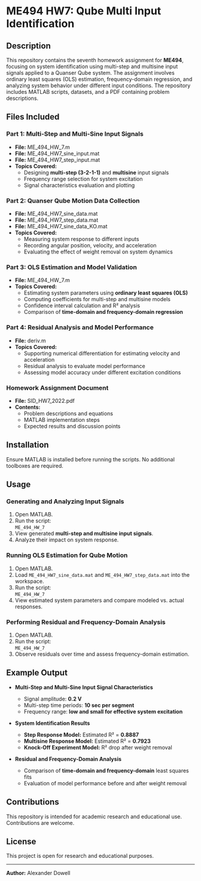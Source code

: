 # ME494 HW7: Qube Multi Input Identification  

## Description  
This repository contains the seventh homework assignment for **ME494**, focusing on system identification using multi-step and multisine input signals applied to a Quanser Qube system. The assignment involves ordinary least squares (OLS) estimation, frequency-domain regression, and analyzing system behavior under different input conditions. The repository includes MATLAB scripts, datasets, and a PDF containing problem descriptions.  

## Files Included  

### **Part 1: Multi-Step and Multi-Sine Input Signals**  
- **File:** ME_494_HW_7.m  
- **File:** ME_494_HW7_sine_input.mat  
- **File:** ME_494_HW7_step_input.mat  
- **Topics Covered:**  
  - Designing **multi-step (3-2-1-1)** and **multisine** input signals  
  - Frequency range selection for system excitation  
  - Signal characteristics evaluation and plotting  

### **Part 2: Quanser Qube Motion Data Collection**  
- **File:** ME_494_HW7_sine_data.mat  
- **File:** ME_494_HW7_step_data.mat  
- **File:** ME_494_HW7_sine_data_KO.mat  
- **Topics Covered:**  
  - Measuring system response to different inputs  
  - Recording angular position, velocity, and acceleration  
  - Evaluating the effect of weight removal on system dynamics  

### **Part 3: OLS Estimation and Model Validation**  
- **File:** ME_494_HW_7.m  
- **Topics Covered:**  
  - Estimating system parameters using **ordinary least squares (OLS)**  
  - Computing coefficients for multi-step and multisine models  
  - Confidence interval calculation and R² analysis  
  - Comparison of **time-domain and frequency-domain regression**  

### **Part 4: Residual Analysis and Model Performance**  
- **File:** deriv.m  
- **Topics Covered:**  
  - Supporting numerical differentiation for estimating velocity and acceleration  
  - Residual analysis to evaluate model performance  
  - Assessing model accuracy under different excitation conditions  

### **Homework Assignment Document**  
- **File:** SID_HW7_2022.pdf  
- **Contents:**  
  - Problem descriptions and equations  
  - MATLAB implementation steps  
  - Expected results and discussion points  

## Installation  
Ensure MATLAB is installed before running the scripts. No additional toolboxes are required.  

## Usage  

### **Generating and Analyzing Input Signals**  
1. Open MATLAB.  
2. Run the script:  
   ```ME_494_HW_7```  
3. View generated **multi-step and multisine input signals**.  
4. Analyze their impact on system response.  

### **Running OLS Estimation for Qube Motion**  
1. Open MATLAB.  
2. Load `ME_494_HW7_sine_data.mat` and `ME_494_HW7_step_data.mat` into the workspace.  
3. Run the script:  
   ```ME_494_HW_7```  
4. View estimated system parameters and compare modeled vs. actual responses.  

### **Performing Residual and Frequency-Domain Analysis**  
1. Open MATLAB.  
2. Run the script:  
   ```ME_494_HW_7```  
3. Observe residuals over time and assess frequency-domain estimation.  

## Example Output  

- **Multi-Step and Multi-Sine Input Signal Characteristics**  
  - Signal amplitude: **0.2 V**  
  - Multi-step time periods: **10 sec per segment**  
  - Frequency range: **low and small for effective system excitation**  

- **System Identification Results**  
  - **Step Response Model:** Estimated R² = **0.8887**  
  - **Multisine Response Model:** Estimated R² = **0.7923**  
  - **Knock-Off Experiment Model:** R² drop after weight removal  

- **Residual and Frequency-Domain Analysis**  
  - Comparison of **time-domain and frequency-domain** least squares fits  
  - Evaluation of model performance before and after weight removal  

## Contributions  
This repository is intended for academic research and educational use. Contributions are welcome.  

## License  
This project is open for research and educational purposes.  

---  
**Author:** Alexander Dowell  

